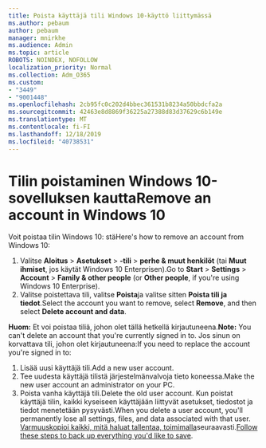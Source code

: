 ```yaml
---
title: Poista käyttäjä tili Windows 10-käyttö liittymässä
ms.author: pebaum
author: pebaum
manager: mnirkhe
ms.audience: Admin
ms.topic: article
ROBOTS: NOINDEX, NOFOLLOW
localization_priority: Normal
ms.collection: Adm_O365
ms.custom:
- "3449"
- "9001448"
ms.openlocfilehash: 2cb95fc0c202d4bbec361531b8234a50bbdcfa2a
ms.sourcegitcommit: 42463e8d8869f36225a27388d83d37629c6b149e
ms.translationtype: MT
ms.contentlocale: fi-FI
ms.lasthandoff: 12/18/2019
ms.locfileid: "40738531"
---
```

# <a name="remove-an-account-in-windows-10"></a><span data-ttu-id="59cb9-102">Tilin poistaminen Windows 10-sovelluksen kautta</span><span class="sxs-lookup"><span data-stu-id="59cb9-102">Remove an account in Windows 10</span></span>

<span data-ttu-id="59cb9-103">Voit poistaa tilin Windows 10: stä</span><span class="sxs-lookup"><span data-stu-id="59cb9-103">Here's how to remove an account from Windows 10:</span></span>

1. <span data-ttu-id="59cb9-104">Valitse **Aloitus** > **Asetukset** > **-tili** > **perhe & muut henkilöt** (tai **Muut ihmiset**, jos käytät Windows 10 Enterprisen).</span><span class="sxs-lookup"><span data-stu-id="59cb9-104">Go to **Start** > **Settings** > **Account** > **Family & other people** (or **Other people**, if you're using Windows 10 Enterprise).</span></span>
2. <span data-ttu-id="59cb9-105">Valitse poistettava tili, valitse **Poista**ja valitse sitten **Poista tili ja tiedot**.</span><span class="sxs-lookup"><span data-stu-id="59cb9-105">Select the account you want to remove, select **Remove**, and then select **Delete account and data**.</span></span>
 
<span data-ttu-id="59cb9-106">**Huom:** Et voi poistaa tiliä, johon olet tällä hetkellä kirjautuneena.</span><span class="sxs-lookup"><span data-stu-id="59cb9-106">**Note:** You can't delete an account that you're currently signed in to.</span></span>  <span data-ttu-id="59cb9-107">Jos sinun on korvattava tili, johon olet kirjautuneena:</span><span class="sxs-lookup"><span data-stu-id="59cb9-107">If you need to replace the account you're signed in to:</span></span>

1. <span data-ttu-id="59cb9-108">Lisää uusi käyttäjä tili.</span><span class="sxs-lookup"><span data-stu-id="59cb9-108">Add a new user account.</span></span>
2. <span data-ttu-id="59cb9-109">Tee uudesta käyttäjä tilistä järjestelmänvalvoja tieto koneessa.</span><span class="sxs-lookup"><span data-stu-id="59cb9-109">Make the new user account an administrator on your PC.</span></span>
3. <span data-ttu-id="59cb9-110">Poista vanha käyttäjä tili.</span><span class="sxs-lookup"><span data-stu-id="59cb9-110">Delete the old user account.</span></span> <span data-ttu-id="59cb9-111">Kun poistat käyttäjä tilin, kaikki kyseiseen käyttäjään liittyvät asetukset, tiedostot ja tiedot menetetään pysyvästi.</span><span class="sxs-lookup"><span data-stu-id="59cb9-111">When you delete a user account, you'll permanently lose all settings, files, and data associated with that user.</span></span> <span data-ttu-id="59cb9-112">[Varmuuskopioi kaikki, mitä haluat tallentaa, toimimalla](https://support.microsoft.com/help/4027408/windows-10-backup-and-restore)seuraavasti.</span><span class="sxs-lookup"><span data-stu-id="59cb9-112">[Follow these steps to back up everything you'd like to save](https://support.microsoft.com/help/4027408/windows-10-backup-and-restore).</span></span>